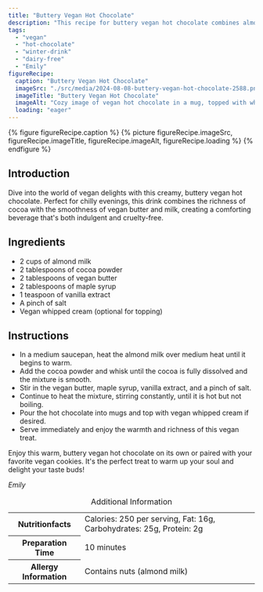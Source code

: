 ```yaml
---
title: "Buttery Vegan Hot Chocolate"
description: "This recipe for buttery vegan hot chocolate combines almond milk, vegan butter, and cocoa for a rich and creamy winter drink. Perfect for cozy nights."
tags:
  - "vegan"
  - "hot-chocolate"
  - "winter-drink"
  - "dairy-free"
  - "Emily"
figureRecipe: 
  caption: "Buttery Vegan Hot Chocolate"
  imageSrc: "./src/media/2024-08-08-buttery-vegan-hot-chocolate-2588.png"
  imageTitle: "Buttery Vegan Hot Chocolate"
  imageAlt: "Cozy image of vegan hot chocolate in a mug, topped with whipped cream on a rustic table, accompanied by vegan cookies."
  loading: "eager"
---
```


{% figure figureRecipe.caption %}
{% picture figureRecipe.imageSrc, figureRecipe.imageTitle, figureRecipe.imageAlt, figureRecipe.loading %}
{% endfigure %}

## Introduction

Dive into the world of vegan delights with this creamy, buttery vegan hot chocolate. Perfect for chilly evenings, this drink combines the richness of cocoa with the smoothness of vegan butter and milk, creating a comforting beverage that's both indulgent and cruelty-free.

## Ingredients

- 2 cups of almond milk
- 2 tablespoons of cocoa powder
- 2 tablespoons of vegan butter
- 2 tablespoons of maple syrup
- 1 teaspoon of vanilla extract
- A pinch of salt
- Vegan whipped cream (optional for topping)

## Instructions

- In a medium saucepan, heat the almond milk over medium heat until it begins to warm.
- Add the cocoa powder and whisk until the cocoa is fully dissolved and the mixture is smooth.
- Stir in the vegan butter, maple syrup, vanilla extract, and a pinch of salt.
- Continue to heat the mixture, stirring constantly, until it is hot but not boiling.
- Pour the hot chocolate into mugs and top with vegan whipped cream if desired.
- Serve immediately and enjoy the warmth and richness of this vegan treat.

Enjoy this warm, buttery vegan hot chocolate on its own or paired with your favorite vegan cookies. It's the perfect treat to warm up your soul and delight your taste buds!

*Emily*

<table><caption class='sr-only'>Additional Information</caption><tr><th>Nutritionfacts</th><td>Calories: 250 per serving, Fat: 16g, Carbohydrates: 25g, Protein: 2g&nbsp;</td></tr><tr><th>Preparation Time</th><td>10 minutes&nbsp;</td></tr><tr><th>Allergy Information</th><td>Contains nuts (almond milk)&nbsp;</td></tr></table>

